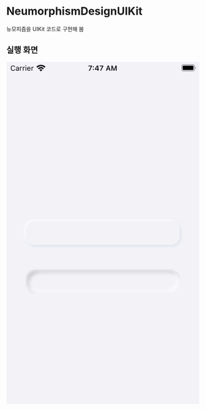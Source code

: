 # NeumorphismDesignUIKit
뉴모피즘을 UIKit 코드로 구현해 봄



## 실행 화면

![neumorphismSample](./neumorphismSample.png)
